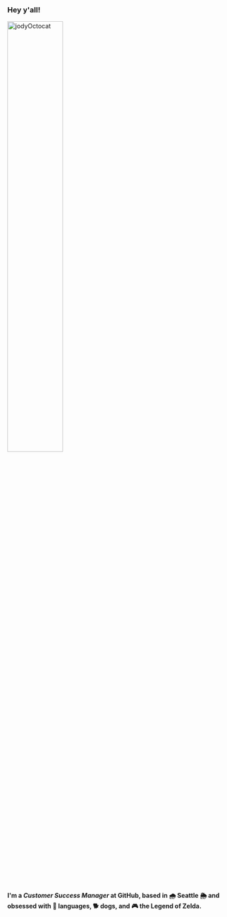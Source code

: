 ### Hey y'all!
<img src="https://octocat-generator-assets.githubusercontent.com/my-octocat-1633457724879.png" alt="jodyOctocat" width="50%"/>

#### I'm a *Customer Success Manager* at **GitHub**, based in 🌧️ Seattle 🌦️ and obsessed with 📢 languages, 🐕 dogs, and 🎮 the Legend of Zelda.

<!--
**joderita/joderita** is a ✨ _special_ ✨ repository because its `README.md` (this file) appears on your GitHub profile.

Here are some ideas to get you started:

- 🔭 I’m currently working on ...
- 🌱 I’m currently learning ...
- 👯 I’m looking to collaborate on ...
- 🤔 I’m looking for help with ...
- 💬 Ask me about ...
- 📫 How to reach me: ...
- 😄 Pronouns: ...
- ⚡ Fun fact: ...
-->
